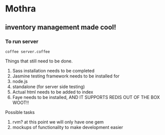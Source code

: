 # Mothra
## inventory management made cool!

### To run server

    coffee server.coffee

Things that still need to be done.

1. Sass installation needs to be completed
2. Jasmine testing framework needs to be installed for
  1. node.js
  2. standalone (for server side testing)
3. Actual html needs to be added to index
4. Faye needs to be installed, AND IT SUPPORTS REDIS OUT OF THE BOX WOOT!!

Possible tasks

1. rvm? at this point we will only have one gem
2. mockups of functionality to make development easier

